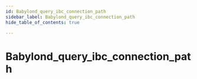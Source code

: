 ```yaml
---
id: Babylond_query_ibc_connection_path
sidebar_label: Babylond_query_ibc_connection_path
hide_table_of_contents: true

---
```


# Babylond_query_ibc_connection_path